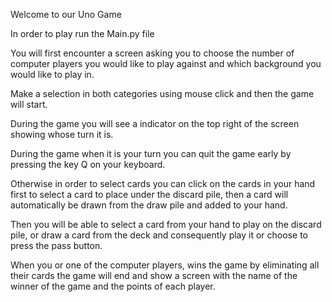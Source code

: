 Welcome to our Uno Game

In order to play run the Main.py file

You will first encounter a screen asking you to choose the number of computer players you would like to play against and which background you would like to play in.

Make a selection in both categories using mouse click and then the game will start.

During the game you will see a indicator on the top right of the screen showing whose turn it is.

During the game when it is your turn you can quit the game early by pressing the key Q on your keyboard.

Otherwise in order to select cards you can click on the cards in your hand first to select a card to place under the discard pile, then a card will automatically be drawn from the draw pile and added to your hand.

Then you will be able to select a card from your hand to play on the discard pile, or draw a card from the deck and consequently play it or choose to press the pass button.

When you or one of the computer players, wins the game by eliminating all their cards the game will end and show a screen with the name of the winner of the game and the points of each player.




